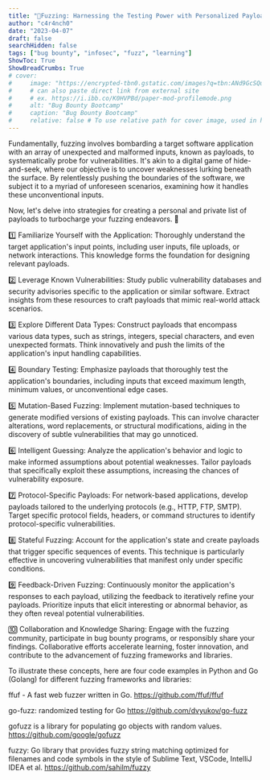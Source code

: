 ```yaml
---
title: "🚀Fuzzing: Harnessing the Testing Power with Personalized Payloads🔍"
author: "c4r4nch0"
date: "2023-04-07"
draft: false
searchHidden: false
tags: ["bug bounty", "infosec", "fuzz", "learning"]
ShowToc: True
ShowBreadCrumbs: True
# cover:
#     image: "https://encrypted-tbn0.gstatic.com/images?q=tbn:ANd9GcSQud1wlz3Fl6brRiyQMKkg8XMhI2BE9J7SazqbG4DBOcbkVorYi34k1Y6axGErJj0L9LU&usqp=CAU"
#     # can also paste direct link from external site
#     # ex. https://i.ibb.co/K0HVPBd/paper-mod-profilemode.png
#     alt: "Bug Bounty Bootcamp"
#     caption: "Bug Bounty Bootcamp"
#     relative: false # To use relative path for cover image, used in hugo Page-bundles    
---
```

 

Fundamentally, fuzzing involves bombarding a target software application with an array of unexpected and malformed inputs, known as payloads, to systematically probe for vulnerabilities. It's akin to a digital game of hide-and-seek, where our objective is to uncover weaknesses lurking beneath the surface. By relentlessly pushing the boundaries of the software, we subject it to a myriad of unforeseen scenarios, examining how it handles these unconventional inputs.

Now, let's delve into strategies for creating a personal and private list of payloads to turbocharge your fuzzing endeavors. 🎯

1️⃣ Familiarize Yourself with the Application: Thoroughly understand the target application's input points, including user inputs, file uploads, or network interactions. This knowledge forms the foundation for designing relevant payloads.

2️⃣ Leverage Known Vulnerabilities: Study public vulnerability databases and security advisories specific to the application or similar software. Extract insights from these resources to craft payloads that mimic real-world attack scenarios.

3️⃣ Explore Different Data Types: Construct payloads that encompass various data types, such as strings, integers, special characters, and even unexpected formats. Think innovatively and push the limits of the application's input handling capabilities.

4️⃣ Boundary Testing: Emphasize payloads that thoroughly test the application's boundaries, including inputs that exceed maximum length, minimum values, or unconventional edge cases.

5️⃣ Mutation-Based Fuzzing: Implement mutation-based techniques to generate modified versions of existing payloads. This can involve character alterations, word replacements, or structural modifications, aiding in the discovery of subtle vulnerabilities that may go unnoticed.

6️⃣ Intelligent Guessing: Analyze the application's behavior and logic to make informed assumptions about potential weaknesses. Tailor payloads that specifically exploit these assumptions, increasing the chances of vulnerability exposure.

7️⃣ Protocol-Specific Payloads: For network-based applications, develop payloads tailored to the underlying protocols (e.g., HTTP, FTP, SMTP). Target specific protocol fields, headers, or command structures to identify protocol-specific vulnerabilities.

8️⃣ Stateful Fuzzing: Account for the application's state and create payloads that trigger specific sequences of events. This technique is particularly effective in uncovering vulnerabilities that manifest only under specific conditions.

9️⃣ Feedback-Driven Fuzzing: Continuously monitor the application's responses to each payload, utilizing the feedback to iteratively refine your payloads. Prioritize inputs that elicit interesting or abnormal behavior, as they often reveal potential vulnerabilities.

🔟 Collaboration and Knowledge Sharing: Engage with the fuzzing community, participate in bug bounty programs, or responsibly share your findings. Collaborative efforts accelerate learning, foster innovation, and contribute to the advancement of fuzzing frameworks and libraries.

To illustrate these concepts, here are four code examples in Python and Go (Golang) for different fuzzing frameworks and libraries:

ffuf - A fast web fuzzer written in Go.
https://github.com/ffuf/ffuf

go-fuzz: randomized testing for Go
https://github.com/dvyukov/go-fuzz

gofuzz is a library for populating go objects with random values.
https://github.com/google/gofuzz

fuzzy: Go library that provides fuzzy string matching optimized for filenames and code symbols in the style of Sublime Text, VSCode, IntelliJ IDEA et al.
https://github.com/sahilm/fuzzy